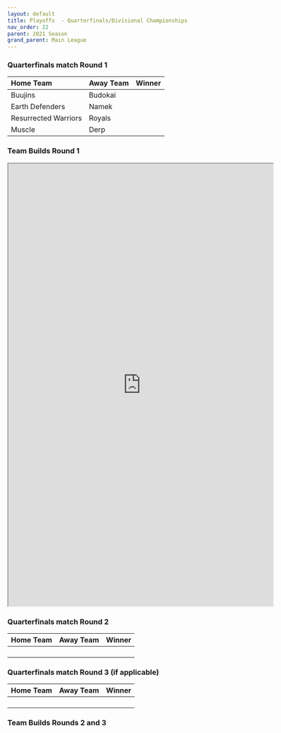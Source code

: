 ```yaml
---
layout: default
title: Playoffs  - Quarterfinals/Divisional Championships
nav_order: 22
parent: 2021 Season
grand_parent: Main League
---
```


### Quarterfinals match Round 1

|  Home Team            | Away Team        | Winner          |
| :---------------------| :----------------| :---------------|
|  Buujins              | Budokai            |         |
|  Earth Defenders      | Namek           |           |
|  Resurrected Warriors | Royals            |            |
|  Muscle               | Derp      |    |



### Team Builds Round 1 

<iframe width=600 height=1000 scrolling="yes" src="https://docs.google.com/document/d/e/2PACX-1vTw0CoJTrEbbdFukiuzn-Dmg_1BqCaG9XcncoVOvb0QbslvGz6S4FSmes016-eQycSV63UTmXYYmzUn/pub?embedded=true"></iframe>

### Quarterfinals match Round 2

|  Home Team            | Away Team        | Winner          |
| :---------------------| :----------------| :---------------|
|            |             |         |
|                 |            |           |
|            |             |            |
|             |      |      |


### Quarterfinals match Round 3 (if applicable)

|  Home Team            | Away Team        | Winner          |
| :---------------------| :----------------| :---------------|
|            |             |         |
|                 |            |           |
|            |            |            |
|            |       |    |


### Team Builds Rounds 2 and 3 
